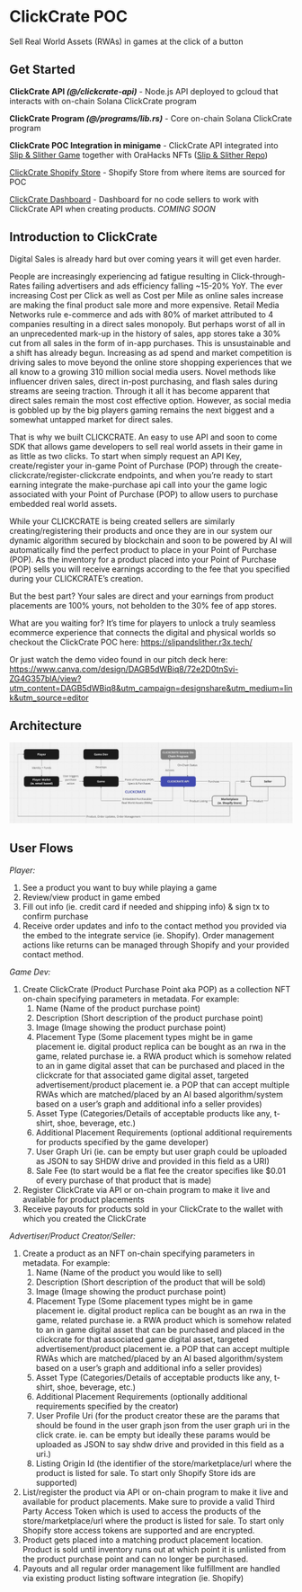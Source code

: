 # ClickCrate POC

Sell Real World Assets (RWAs) in games at the click of a button



## Get Started

**ClickCrate API _(@/clickcrate-api)_** - Node.js API deployed to gcloud that interacts with on-chain Solana ClickCrate program

**ClickCrate Program _(@/programs/lib.rs)_** - Core on-chain Solana ClickCrate program

**ClickCrate POC Integration in minigame** - ClickCrate API integrated into [Slip & Slither Game](https://slipandslither.r3x.tech/) together with OraHacks NFTs ([Slip & Slither Repo](https://github.com/r3x-tech/slip-and-slither))

[ClickCrate Shopify Store](https://c77256-c7.myshopify.com/) - Shopify Store from where items are sourced for POC

[ClickCrate Dashboard](https://github.com/r3x-tech/clickcrate-dashboard) - Dashboard for no code sellers to work with ClickCrate API when creating products. *COMING SOON*




## Introduction to ClickCrate

Digital Sales is already hard but over coming years it will get even harder.

People are increasingly experiencing ad fatigue resulting in Click-through-Rates failing advertisers and ads efficiency falling ~15-20% YoY. The ever increasing Cost per Click as well as Cost per Mile as online sales increase are making the final product sale more and more expensive. Retail Media Networks rule e-commerce and ads with 80% of market attributed to 4 companies resulting in a direct sales monopoly. But perhaps worst of all in an unprecedented mark-up in the history of sales, app stores take a 30% cut from all sales in the form of in-app purchases. This is unsustainable and a shift has already begun. Increasing as ad spend and market competition is driving sales to move beyond the online store shopping experiences that we all know to a growing 310 million social media users. Novel methods like influencer
driven sales, direct in-post purchasing, and flash sales during streams are seeing traction. Through it all it has become apparent that direct sales remain the most cost effective option. However, as social media is gobbled up by the big players gaming remains the next biggest and a somewhat untapped market for direct sales.

That is why we built CLICKCRATE. An easy to use API and soon to come SDK that allows game developers to sell real world assets in their game in as little as two clicks. To start when simply request an API Key, create/register your in-game Point of Purchase (POP) through the create-clickcrate/register-clickcrate endpoints, and when you’re ready to start earning integrate the make-purchase api call into your the game logic associated with your Point of Purchase (POP) to allow users to purchase embedded real world assets.

While your CLICKCRATE is being created sellers are similarly creating/registering their products and once they are in our system our dynamic algorithm secured by blockchain and soon to be powered by AI will automatically find the perfect product to place in your Point of Purchase (POP). As the inventory for a product placed into your Point of Purchase (POP) sells you will receive earnings according to the fee that you specified during your CLICKCRATE’s creation.

But the best part? Your sales are direct and your earnings from product placements are 100% yours, not beholden to the 30% fee of app stores.

What are you waiting for? It’s time for players to unlock a truly seamless ecommerce experience that connects the digital and physical worlds so checkout the ClickCrate POC here: https://slipandslither.r3x.tech/

Or just watch the demo video found in our pitch deck here:
https://www.canva.com/design/DAGB5dWBiq8/72e2D0tnSvi-ZG4G357blA/view?utm_content=DAGB5dWBiq8&utm_campaign=designshare&utm_medium=link&utm_source=editor

## Architecture

![Image Alt Text](assets/architecture.jpeg)

## User Flows


*Player:*
1. See a product you want to buy while playing a game 
2. Review/view product in game embed
3. Fill out info (ie. credit card if needed and shipping info) & sign tx to confirm purchase
4. Receive order updates and info to the contact method you provided via the embed to the integrate service (ie. Shopify). Order management actions like returns can be managed through Shopify and your provided contact method.


*Game Dev:*
1. Create ClickCrate (Product Purchase Point aka POP) as a collection NFT on-chain specifying parameters in metadata. For example:
    1. Name (Name of the product purchase point)
    2. Description (Short description of the product purchase point)
    3. Image (Image showing the product purchase point)
    4. Placement Type (Some placement types might be in game placement ie. digital product replica can be bought as an rwa in the game, related purchase ie. a RWA product which is somehow related to an in game digital asset that can be purchased and placed in the clickcrate for that associated game digital asset, targeted advertisement/product placement ie. a POP that can accept multiple RWAs which are matched/placed by an AI based algorithm/system based on a user’s graph and additional info a seller provides) 
    5. Asset Type (Categories/Details of acceptable products like any, t-shirt, shoe, beverage, etc.)
    6. Additional Placement Requirements (optional additional requirements for products specified by the game developer)
    7. User Graph Uri (ie. can be empty but user graph could be uploaded as JSON to say SHDW drive and provided in this field as a URI)
    8. Sale Fee (to start would be a flat fee the creator specifies like $0.01 of every purchase of that product that is made)
2. Register ClickCrate via API or on-chain program to make it live and available for product placements
3. Receive payouts for products sold in your ClickCrate to the wallet with which you created the ClickCrate 


 *Advertiser/Product Creator/Seller:*
1. Create a product as an NFT on-chain specifying parameters in metadata. For example: 
    1. Name (Name of the product you would like to sell)
    2. Description (Short description of the product that will be sold)
    3. Image (Image showing the product purchase point)
    4. Placement Type (Some placement types might be in game placement ie. digital product replica can be bought as an rwa in the game, related purchase ie. a RWA product which is somehow related to an in game digital asset that can be purchased and placed in the clickcrate for that associated game digital asset, targeted advertisement/product placement ie. a POP that can accept multiple RWAs which are matched/placed by an AI based algorithm/system based on a user’s graph and additional info a seller provides) 
    5. Asset Type (Categories/Details of acceptable products like any, t-shirt, shoe, beverage, etc.)
    6. Additional Placement Requirements (optionally additional requirements specified by the creator)
    7. User Profile Uri (for the product creator these are the params that should be found in the user graph json from the user graph uri in the click crate. ie. can be empty but ideally these params would be uploaded as JSON to say shdw drive and provided in this field as a uri.)
    8. Listing Origin Id (the identifier of the store/marketplace/url where the product is listed for sale. To start only Shopify Store ids are supported)
2. List/register the product via API or on-chain program to make it live and available for product placements. Make sure to provide a valid Third Party Access Token which is used to access the products of the store/marketplace/url where the product is listed for sale. To start only Shopify store access tokens are supported and are encrypted.
3. Product gets placed into a matching product placement location. Product is sold until inventory runs out at which point it is unlisted from the product purchase point and can no longer be purchased.
4. Payouts and all regular order management like fulfillment are handled via existing product listing software integration (ie. Shopify)
